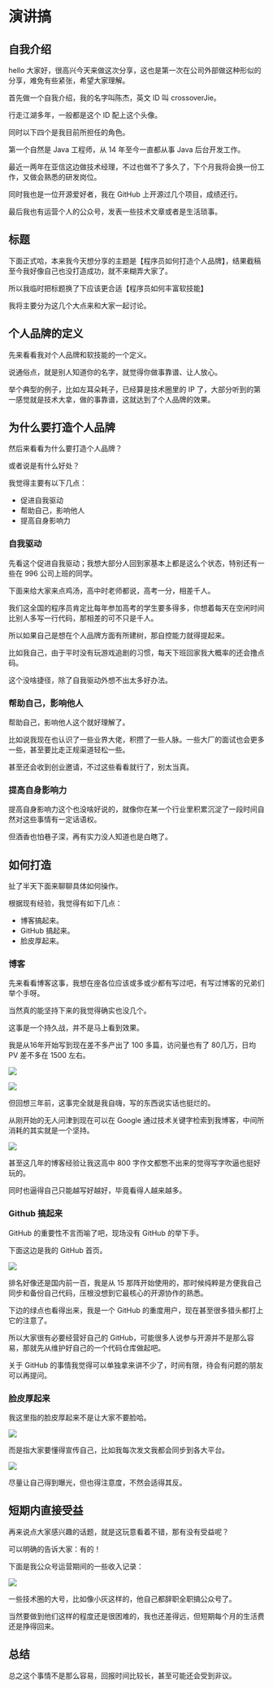 # 演讲搞

## 自我介绍 

hello 大家好，很高兴今天来做这次分享，这也是第一次在公司外部做这种形似的分享，难免有些紧张，希望大家理解。

首先做一个自我介绍，我的名字叫陈杰，英文 ID 叫 crossoverJie。

行走江湖多年，一般都是这个 ID 配上这个头像。

同时以下四个是我目前所担任的角色。

第一个自然是 Java 工程师，从 14 年至今一直都从事 Java 后台开发工作。

最近一两年在亚信这边做技术经理，不过也做不了多久了，下个月我将会换一份工作，又做会熟悉的研发岗位。

同时我也是一位开源爱好者，我在 GitHub 上开源过几个项目，成绩还行。

最后我也有运营个人的公众号，发表一些技术文章或者是生活琐事。


## 标题

下面正式哈，本来我今天想分享的主题是【程序员如何打造个人品牌】，结果截稿至今我好像自己也没打造成功，就不来糊弄大家了。

所以我临时把标题换了下应该更合适【程序员如何丰富软技能】

我将主要分为这几个大点来和大家一起讨论。

## 个人品牌的定义

先来看看我对个人品牌和软技能的一个定义。

说通俗点，就是别人知道你的名字，就觉得你做事靠谱、让人放心。

举个典型的例子，比如左耳朵耗子，已经算是技术圈里的 IP 了，大部分听到的第一感觉就是技术大拿，做的事靠谱，这就达到了个人品牌的效果。

## 为什么要打造个人品牌


然后来看看为什么要打造个人品牌？

或者说是有什么好处？

我觉得主要有以下几点：

- 促进自我驱动
- 帮助自己，影响他人
- 提高自身影响力

### 自我驱动

先看这个促进自我驱动；我想大部分人回到家基本上都是这么个状态，特别还有一些在 996 公司上班的同学。

下面来给大家来点鸡汤，高中时老师都说，高考一分，相差千人。

我们这全国的程序员肯定比每年参加高考的学生要多得多，你想着每天在空闲时间比别人多写一行代码，那相差的可不只是千人。


所以如果自己是想在个人品牌方面有所建树，那自控能力就得提起来。

比如我自己，由于平时没有玩游戏追剧的习惯，每天下班回家我大概率的还会撸点码。

这个没啥捷径，除了自我驱动外想不出太多好办法。

### 帮助自己，影响他人

帮助自己，影响他人这个就好理解了。


比如说我现在也认识了一些业界大佬，积攒了一些人脉。一些大厂的面试也会更多一些，甚至要比走正规渠道轻松一些。


甚至还会收到创业邀请，不过这些看看就行了，别太当真。


### 提高自身影响力

提高自身影响力这个也没啥好说的，就像你在某一个行业里积累沉淀了一段时间自然对这些事情有一定话语权。

但酒香也怕巷子深，再有实力没人知道也是白瞎了。



## 如何打造

扯了半天下面来聊聊具体如何操作。

根据现有经验，我觉得有如下几点：

- 博客搞起来。
- GitHub 搞起来。
- 脸皮厚起来。


### 博客

先来看看博客这事，我想在座各位应该或多或少都有写过吧，有写过博客的兄弟们举个手呀。

当然真的能坚持下来的我觉得确实也没几个。


这事是一个持久战，并不是马上看到效果。

我是从16年开始写到现在差不多产出了 100 多篇，访问量也有了 80几万，日均 PV 差不多在 1500 左右。

![](http://ww3.sinaimg.cn/large/006tNc79ly1g5dpyutmx5j30ge06cq30.jpg)

![](http://ww1.sinaimg.cn/large/006tNc79ly1g5dpzf6s6ij306x0ax0u3.jpg)

但回想三年前，这事完全就是我自嗨，写的东西说实话也挺烂的。

从刚开始的无人问津到现在可以在 Google 通过技术关键字检索到我博客，中间所消耗的其实就是一个坚持。

![](http://ww2.sinaimg.cn/large/006tNc79ly1g5dq3k2jdij30tb0flq5w.jpg)

甚至这几年的博客经验让我这高中 800 字作文都憋不出来的觉得写字吹逼也挺好玩的。

同时也逼得自己只能越写好越好，毕竟看得人越来越多。

### Github 搞起来

GitHub 的重要性不言而喻了吧，现场没有 GitHub 的举下手。


下面这边是我的 GitHub 首页。

![](http://ww4.sinaimg.cn/large/006tNc79ly1g5dq8rsv5wj30yu0oewld.jpg)

排名好像还是国内前一百，我是从 15 那阵开始使用的，那时候纯粹是方便我自己同步和备份自己代码，压根没想到它最核心的开源协作的熟悉。


下边的绿点也看得出来，我是一个 GitHub 的重度用户，现在甚至很多猎头都打上它的注意了。

所以大家很有必要经营好自己的 GitHub，可能很多人说参与开源并不是那么容易，那就先从维护好自己的一个代码仓库做起吧。

关于 GitHub 的事情我觉得可以单独拿来讲不少了，时间有限，待会有问题的朋友可以再提问。


### 脸皮厚起来

我这里指的脸皮厚起来不是让大家不要脸哈。

![](http://wx4.sinaimg.cn/large/ceeb653ely1ftalvyk80cg206o04qwwa.gif)

而是指大家要懂得宣传自己，比如我每次发文我都会同步到各大平台。

![](http://ww3.sinaimg.cn/large/006tNc79ly1g5dqmw6mpxj30b50690te.jpg)

尽量让自己得到曝光，但也得注意度，不然会适得其反。
							
							
## 短期内直接受益

再来说点大家感兴趣的话题，就是这玩意看着不错，那有没有受益呢？

可以明确的告诉大家：有的！


下面是我公众号运营期间的一些收入记录：

![](http://ww3.sinaimg.cn/large/006tNc79ly1g5dqy5lmkhj30t91rdgs4.jpg)

一些技术圈的大号，比如像小灰这样的，他自己都辞职全职搞公众号了。

当然要做到他们这样的程度还是很困难的，我也还差得远，但短期每个月的生活费还是挣得回来。

## 总结

总之这个事情不是那么容易，回报时间比较长，甚至可能还会受到非议。

